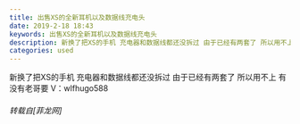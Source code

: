 ```yaml
---
title: 出售XS的全新耳机以及数据线充电头
date: 2019-2-18 18:43
keywords: 出售XS的全新耳机以及数据线充电头
description: 新换了把XS的手机 充电器和数据线都还没拆过 由于已经有两套了 所以用不上 有没有老哥要 V：wlfhugo588 
categories: used
---
```

<td class="t_f" id="postmessage_3051962">

新换了把XS的手机 充电器和数据线都还没拆过 由于已经有两套了 所以用不上 有没有老哥要 V：wlfhugo588 </td>
###### 转载自[菲龙网]